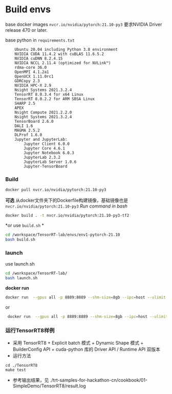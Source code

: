 # Build envs

base docker images `nvcr.io/nvidia/pytorch:21.10-py3` 要求NVIDIA Driver release 470 or later.

base python in `requirements.txt`

```
    Ubuntu 20.04 including Python 3.8 environment
    NVIDIA CUDA 11.4.2 with cuBLAS 11.6.5.2
    NVIDIA cuDNN 8.2.4.15
    NVIDIA NCCL 2.11.4 (optimized for NVLink™)
    rdma-core 36.0
    OpenMPI 4.1.2a1
    OpenUCX 1.11.0rc1
    GDRCopy 2.3
    NVIDIA HPC-X 2.9
    Nsight Systems 2021.3.2.4
    TensorRT 8.0.3.4 for x64 Linux
    TensorRT 8.0.2.2 for ARM SBSA Linux
    SHARP 2.5
    APEX
    Nsight Compute 2021.2.2.0
    Nsight Systems 2021.3.2.4
    TensorBoard 2.6.0
    DALI 1.6
    MAGMA 2.5.2
    DLProf 1.6.0
    Jupyter and JupyterLab:
        Jupyter Client 6.0.0
        Jupyter Core 4.6.1
        Jupyter Notebook 6.0.3
        JupyterLab 2.3.2
        JupyterLab Server 1.0.6
        Jupyter-TensorBoard
```

### Build
```bash
docker pull nvcr.io/nvidia/pytorch:21.10-py3
```
**可选**
从docker文件夹下的Dockerfile构建镜像，基础镜像也是`nvcr.io/nvidia/pytorch:21.10-py3`
*Run command in bash*
```bash
docker build . -t nvcr.io/nvidia/pytorch:21.10-py3-tf2
```
*or use `build.sh` *
```bash
cd /workspace/TensorRT-lab/envs/env1-pytorch-21.10
bash build.sh
```

### launch
use launch.sh
```bash
cd /workspace/TensorRT-lab/
bash launch.sh
```

**docker run**
```bash
docker run  --gpus all -p 8889:8889 --shm-size=8gb --ipc=host --ulimit memlock=-1 --ulimit stack=67108864 -v /home/zhanglq/workspace/code/docker:/workspace/code --rm -it nvcr.io/nvidia/pytorch:21.10-py3 jupyter-lab --port=8889 --no-browser --ip 0.0.0.0 --allow-root 
```
or 
```bash
 docker run  --gpus all -p 8889:8889 --shm-size=8gb --ipc=host --ulimit memlock=-1 --ulimit stack=67108864 -v /home/zhanglq/workspace/code/docker:/workspace/code --rm -it nvcr.io/nvidia/pytorch:21.10-py3-tf2 jupyter-lab --port=8889 --no-browser --ip 0.0.0.0 --allow-root
```


### 运行TensorRT8样例
+ 采用 TensorRT8 + Explicit batch 模式 + Dynamic Shape 模式 + BuilderConfig API + cuda-python 库的 Driver API / Runtime API 双版本
+ 运行方法
```shell
cd ./TensorRT8
make test
```
+ 参考输出结果，见 ./trt-samples-for-hackathon-cn/cookbook/01-SimpleDemo/TensorRT8/result.log
